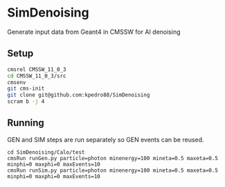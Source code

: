 # SimDenoising
Generate input data from Geant4 in CMSSW for AI denoising

## Setup

```bash
cmsrel CMSSW_11_0_3
cd CMSSW_11_0_3/src
cmsenv
git cms-init
git clone git@github.com:kpedro88/SimDenoising
scram b -j 4
```

## Running

GEN and SIM steps are run separately so GEN events can be reused.

```
cd SimDenoising/Calo/test
cmsRun runGen.py particle=photon minenergy=100 mineta=0.5 maxeta=0.5 minphi=0 maxphi=0 maxEvents=10
cmsRun runSim.py particle=photon minenergy=100 mineta=0.5 maxeta=0.5 minphi=0 maxphi=0 maxEvents=10
```
